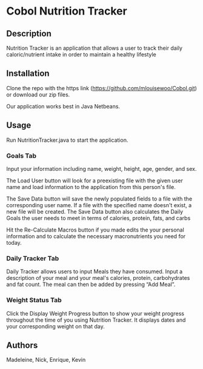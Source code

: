 # Cobol Nutrition Tracker

## Description

Nutrition Tracker is an application that allows a user to track
their daily caloric/nutrient intake in order to maintain a healthy lifestyle


## Installation

Clone the repo with the https link (https://github.com/mlouisewoo/Cobol.git) 
or download our zip files.

Our application works best in Java Netbeans.

## Usage

Run NutritionTracker.java to start the application.

### Goals Tab
Input your information including name, weight, height, age, gender, and sex.

The Load User button will look for a preexisting file with the given user name and 
load information to the application from this person's file.

The Save Data button will save the newly populated fields to a file with the
corresponding user name. If a file with the specified name doesn't exist, a new
file will be created. The Save Data button also calculates the Daily Goals
the user needs to meet in terms of calories, protein, fats, and carbs

Hit the Re-Calculate Macros button if you made edits the your personal information
and to calculate the necessary macronutrients you
need for today. 

### Daily Tracker Tab

Daily Tracker allows users to input Meals they have consumed. 
Input a description of your meal and your meal's calories, protein, carbohydrates 
and fat count. The meal can then be added by pressing “Add Meal”.

### Weight Status Tab

Click the Display Weight Progress button to show your weight progress throughout
the time of you using Nutrition Tracker. It displays dates and your
corresponding weight on that day.

## Authors

Madeleine, Nick, Enrique, Kevin
